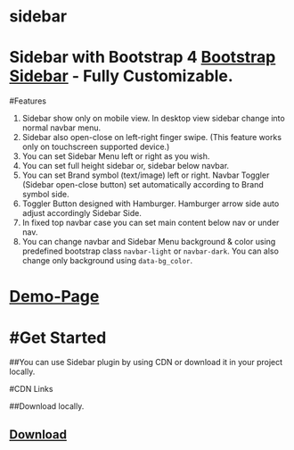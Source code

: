 # sidebar
Sidebar with Bootstrap 4
[Bootstrap Sidebar](https://skwebs.github.io/sidebar/) - Fully Customizable.
=========================================

#Features
1. Sidebar show only on mobile view. In desktop view sidebar change into normal navbar menu.
2. Sidebar also open-close on left-right finger swipe. (This feature works only on touchscreen supported device.)
3. You can set Sidebar Menu left or right as you wish.
4. You can set full height sidebar or, sidebar below navbar.
5. You can set Brand symbol (text/image) left or right. Navbar Toggler (Sidebar open-close button) set automatically according to Brand symbol side.
6. Toggler Button designed with Hamburger. Hamburger arrow side auto adjust accordingly Sidebar Side.
7. In fixed top navbar case you can set main content below nav or under nav.
8. You can change navbar and Sidebar Menu background & color using predefined bootstrap class `navbar-light` or `navbar-dark`. You can also change only background using `data-bg_color`.


[Demo-Page](https://skwebs.github.io/sidebar/demo.html)
========================================

#Get Started
=========

##You can use Sidebar plugin by using CDN or download it in your project locally.

#CDN Links


##Download locally.

[Download](https://github.com/skwebs/sidebar/tree/1.0.0-stable)
---------------------------------------------------------





